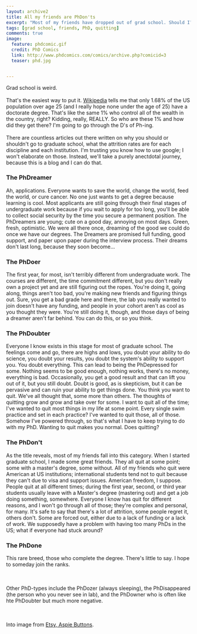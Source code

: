 ```yaml
---
layout: archive2
title: All my friends are PhDon'ts
excerpt: "Most of my friends have dropped out of grad school. Should I?"
tags: [grad school, friends, PhD, quitting]
comments: true
image:
  feature: phdcomic.gif
  credit: PhD Comics
  link: http://www.phdcomics.com/comics/archive.php?comicid=3
  teaser: phd.jpg


---
```

Grad school is weird.
<br><br>
That's the easiest way to put it. [Wikipedia](http://en.wikipedia.org/wiki/Educational_attainment_in_the_United_States) tells me that only 1.68% of the US population over age 25 (and I really hope none under the age of 25) have a doctorate degree. That's like the same 1% who control all of the wealth in the country, right? Kidding, really, REALLY. So who are these 1% and how did they get there? I'm going to go through the D's of Ph-ing.
<br><br>
There are countless articles out there written on why you should or shouldn't go to graduate school, what the attrition rates are for each discipline and each institution. I'm trusting you know how to use google; I won't elaborate on those. Instead, we'll take a purely anectdotal journey, because this is a blog and I can do that.  

### The PhDreamer
Ah, applications. Everyone wants to save the world, change the world, feed the world, or cure cancer. No one just wants to get a degree because learning is cool. Most applicants are still going through their final stages of undergraduate work because if you wait to apply for too long, you'll be able to collect social security by the time you secure a permanent position. The PhDreamers are young; cute on a good day, annoying on most days. Green, fresh, optimistic. We were all there once, dreaming of the good we could do once we have our degrees. The Dreamers are promised full funding, good support, and paper upon paper during the interview process. Their dreams don't last long, because they soon become...

### The PhDoer
The first year, for most, isn't terribly different from undergraduate work. The courses are different, the time commitment different, but you don't really own a project yet and are still figuring out the ropes. You're doing it, going along, things aren't too bad, you're making new friends and figuring things out. Sure, you get a bad grade here and there, the lab you really wanted to join doesn't have any funding, and people in your cohort aren't as cool as you thought they were. You're still doing it, though, and those days of being a dreamer aren't far behind. You can do this, or so you think.

### The PhDoubter
Everyone I know exists in this stage for most of graduate school. The feelings come and go, there are highs and lows, you doubt your ability to do science, you doubt your results, you doubt the system's ability to support you. You doubt everything. This can lead to being the PhDepressed for some. Nothing seems to be good enough, nothing works, there's no money, everything is bad. Occasionally, you get a good result and that can lift you out of it, but you still doubt. Doubt is good, as is skepticism, but it can be pervasive and can ruin your ability to get things done. You think you want to quit. We've all thought that, some more than others. The thoughts of quitting grow and grow and take over for some. I want to quit all of the time; I've wanted to quit most things in my life at some point. Every single swim practice and set in each practice? I've wanted to quit those, all of those. Somehow I've powered through, so that's what I have to keep trying to do with my PhD. Wanting to quit makes you normal. Does quitting?

### The PhDon't
As the title reveals, most of my friends fall into this category. When I started graduate school, I made some great friends. They all quit at some point; some with a master's degree, some without. All of my friends who quit were American at US institutions; international students tend not to quit because they can't due to visa and support issues. American freedom, I suppose. People quit at all different times; during the first year, second, or third year students usually leave with a Master's degree (mastering out) and get a job doing something, somewhere. Everyone I know has quit for different reasons, and I won't go through all of those; they're complex and personal, for many. It's safe to say that there's a lot of attrition, some people regret it, others don't. Some are forced out, either due to a lack of funding or a lack of work. We supposedly have a problem with having too many PhDs in the US; what if everyone had stuck around?

### The PhDone
This rare breed, those who complete the degree. There's little to say. I hope to someday join the ranks.

<br><br>
Other PhD-types include the PhDozer (always sleeping), the PhDisappeared (the person who you never see in lab), and the PhDowner who is often like hte PhDoubter but much  more negative.
<br><br><br>

Into image from [Etsy, Aspie Buttons](https://www.etsy.com/uk/listing/169418436/funny-phd-survivor-backed-buttonbadge?ref=market).